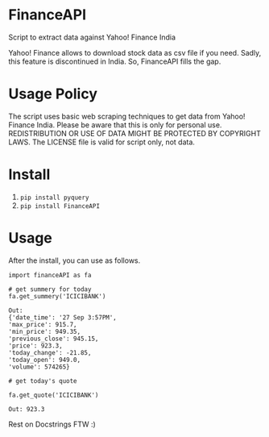 FinanceAPI
==========

Script to extract data against Yahoo! Finance India

Yahoo! Finance allows to download stock data as csv file if you need. Sadly, this feature is discontinued in India. So, FinanceAPI fills the gap.

# Usage Policy
The script uses basic web scraping techniques to get data from Yahoo! Finance India. Please be aware that this is only for personal use. REDISTRIBUTION OR USE OF DATA MIGHT BE PROTECTED BY COPYRIGHT LAWS. The LICENSE file is valid for script only, not data.

# Install

1. `pip install pyquery`    
2. `pip install FinanceAPI`

# Usage
After the install, you can use as follows.

	import financeAPI as fa
	
	# get summery for today
	fa.get_summery('ICICIBANK')
	
	Out:
	{'date_time': '27 Sep 3:57PM',
    'max_price': 915.7,
    'min_price': 949.35,
    'previous_close': 945.15,
    'price': 923.3,
    'today_change': -21.85,
    'today_open': 949.0,
    'volume': 574265}
    
    # get today's quote
    
    fa.get_quote('ICICIBANK')
    
    Out: 923.3
    
Rest on Docstrings FTW :)